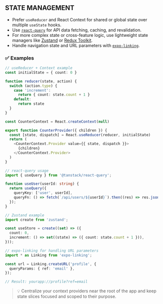 ## STATE MANAGEMENT

- Prefer `useReducer` and React Context for shared or global state over multiple `useState` hooks.
- Use [`react-query`](https://tanstack.com/query/latest) for API data fetching, caching, and revalidation.
- For more complex state or cross-feature logic, use lightweight state managers like [Zustand](https://zustand-demo.pmnd.rs/) or [Redux Toolkit](https://redux-toolkit.js.org/).
- Handle navigation state and URL parameters with [`expo-linking`](https://docs.expo.dev/guides/linking/).

### ✅ Examples

```ts
// useReducer + Context example
const initialState = { count: 0 }

function reducer(state, action) {
  switch (action.type) {
    case 'increment':
      return { count: state.count + 1 }
    default:
      return state
  }
}

const CounterContext = React.createContext(null)

export function CounterProvider({ children }) {
  const [state, dispatch] = React.useReducer(reducer, initialState)
  return (
    <CounterContext.Provider value={{ state, dispatch }}>
      {children}
    </CounterContext.Provider>
  )
}
```

```ts
// react-query usage
import { useQuery } from '@tanstack/react-query';

function useUser(userId: string) {
  return useQuery({
    queryKey: ['user', userId],
    queryFn: () => fetch(`/api/users/${userId}`).then((res) => res.json()),
  });
}
```

```ts
// Zustand example
import create from 'zustand';

const useStore = create((set) => ({
  count: 0,
  increment: () => set((state) => ({ count: state.count + 1 })),
}));
```

```ts
// expo-linking for handling URL parameters
import * as Linking from 'expo-linking';

const url = Linking.createURL('profile', {
  queryParams: { ref: 'email' },
});

// Result: yourapp://profile?ref=email
```

> 💡 Centralize your context providers near the root of the app and keep state slices focused and scoped to their purpose.
